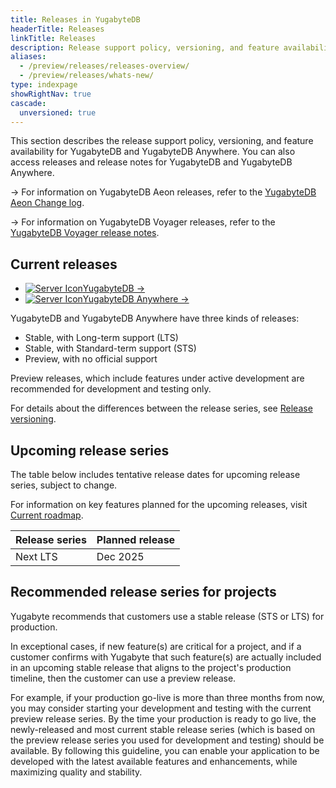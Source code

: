 ```yaml
---
title: Releases in YugabyteDB
headerTitle: Releases
linkTitle: Releases
description: Release support policy, versioning, and feature availability for YugabyteDB.
aliases:
  - /preview/releases/releases-overview/
  - /preview/releases/whats-new/
type: indexpage
showRightNav: true
cascade:
  unversioned: true
---
```


This section describes the release support policy, versioning, and feature availability for YugabyteDB and YugabyteDB Anywhere. You can also access releases and release notes for YugabyteDB and YugabyteDB Anywhere.

-> For information on YugabyteDB Aeon releases, refer to the [YugabyteDB Aeon Change log](../yugabyte-cloud/release-notes/).

-> For information on YugabyteDB Voyager releases, refer to the [YugabyteDB Voyager release notes](../yugabyte-voyager/release-notes/).

## Current releases

<ul class="nav yb-pills">
  <li>
    <a href="ybdb-releases/">
        <img src="/icons/database.svg" alt="Server Icon"><span>YugabyteDB -></span>
    </a>
  </li>
  <li>
    <a href="yba-releases/">
        <img src="/icons/server.svg" alt="Server Icon"><span>YugabyteDB Anywhere -></span>
    </a>
  </li>
</ul>

YugabyteDB and YugabyteDB Anywhere have three kinds of releases:

- Stable, with Long-term support (LTS)
- Stable, with Standard-term support (STS)
- Preview, with no official support

Preview releases, which include features under active development are recommended for development and testing only.

For details about the differences between the release series, see [Release versioning](versioning/).

## Upcoming release series

The table below includes tentative release dates for upcoming release series, subject to change.

For information on key features planned for the upcoming releases, visit [Current roadmap](https://github.com/yugabyte/yugabyte-db#current-roadmap).

| Release series | Planned release |
| :------------- | :-------------- |
| Next LTS       | Dec 2025        |

## Recommended release series for projects

Yugabyte recommends that customers use a stable release (STS or LTS) for production.

In exceptional cases, if new feature(s) are critical for a project, and if a customer confirms with Yugabyte that such feature(s) are actually included in an upcoming stable release that aligns to the project's production timeline, then the customer can use a preview release.

For example, if your production go-live is more than three months from now, you may consider starting your development and testing with the current preview release series. By the time your production is ready to go live, the newly-released and most current stable release series (which is based on the preview release series you used for development and testing) should be available. By following this guideline, you can enable your application to be developed with the latest available features and enhancements, while maximizing quality and stability.
